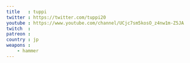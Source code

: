 ```yaml
---
title   : tuppi
twitter : https://twitter.com/tuppi20
youtube : https://www.youtube.com/channel/UCjc7sm5kosO_z4nw1m-Z5JA
twitch  : 
patreon : 
country : jp
weapons :
    - hammer
---
```


